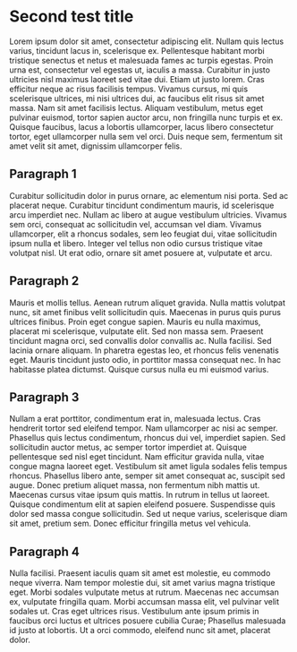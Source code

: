 # Second test title 
Lorem ipsum dolor sit amet, consectetur adipiscing elit. Nullam quis lectus varius, tincidunt lacus in, scelerisque ex. Pellentesque habitant morbi tristique senectus et netus et malesuada fames ac turpis egestas. Proin urna est, consectetur vel egestas ut, iaculis a massa. Curabitur in justo ultricies nisl maximus laoreet sed vitae dui. Etiam ut justo lorem. Cras efficitur neque ac risus facilisis tempus. Vivamus cursus, mi quis scelerisque ultrices, mi nisi ultrices dui, ac faucibus elit risus sit amet massa. Nam sit amet facilisis lectus. Aliquam vestibulum, metus eget pulvinar euismod, tortor sapien auctor arcu, non fringilla nunc turpis et ex. Quisque faucibus, lacus a lobortis ullamcorper, lacus libero consectetur tortor, eget ullamcorper nulla sem vel orci. Duis neque sem, fermentum sit amet velit sit amet, dignissim ullamcorper felis.

## Paragraph 1
Curabitur sollicitudin dolor in purus ornare, ac elementum nisi porta. Sed ac placerat neque. Curabitur tincidunt condimentum mauris, id scelerisque arcu imperdiet nec. Nullam ac libero at augue vestibulum ultricies. Vivamus sem orci, consequat ac sollicitudin vel, accumsan vel diam. Vivamus ullamcorper, elit a rhoncus sodales, sem leo feugiat dui, vitae sollicitudin ipsum nulla et libero. Integer vel tellus non odio cursus tristique vitae volutpat nisl. Ut erat odio, ornare sit amet posuere at, vulputate et arcu.

## Paragraph 2
Mauris et mollis tellus. Aenean rutrum aliquet gravida. Nulla mattis volutpat nunc, sit amet finibus velit sollicitudin quis. Maecenas in purus quis purus ultrices finibus. Proin eget congue sapien. Mauris eu nulla maximus, placerat mi scelerisque, vulputate elit. Sed non massa sem. Praesent tincidunt magna orci, sed convallis dolor convallis ac. Nulla facilisi. Sed lacinia ornare aliquam. In pharetra egestas leo, et rhoncus felis venenatis eget. Mauris tincidunt justo odio, in porttitor massa consequat nec. In hac habitasse platea dictumst. Quisque cursus nulla eu mi euismod varius.

## Paragraph 3
Nullam a erat porttitor, condimentum erat in, malesuada lectus. Cras hendrerit tortor sed eleifend tempor. Nam ullamcorper ac nisi ac semper. Phasellus quis lectus condimentum, rhoncus dui vel, imperdiet sapien. Sed sollicitudin auctor metus, ac semper tortor imperdiet at. Quisque pellentesque sed nisl eget tincidunt. Nam efficitur gravida nulla, vitae congue magna laoreet eget. Vestibulum sit amet ligula sodales felis tempus rhoncus. Phasellus libero ante, semper sit amet consequat ac, suscipit sed augue. Donec pretium aliquet massa, non fermentum nibh mattis ut. Maecenas cursus vitae ipsum quis mattis. In rutrum in tellus ut laoreet. Quisque condimentum elit at sapien eleifend posuere. Suspendisse quis dolor sed massa congue sollicitudin. Sed ut neque varius, scelerisque diam sit amet, pretium sem. Donec efficitur fringilla metus vel vehicula.

## Paragraph 4
Nulla facilisi. Praesent iaculis quam sit amet est molestie, eu commodo neque viverra. Nam tempor molestie dui, sit amet varius magna tristique eget. Morbi sodales vulputate metus at rutrum. Maecenas nec accumsan ex, vulputate fringilla quam. Morbi accumsan massa elit, vel pulvinar velit sodales ut. Cras eget ultrices risus. Vestibulum ante ipsum primis in faucibus orci luctus et ultrices posuere cubilia Curae; Phasellus malesuada id justo at lobortis. Ut a orci commodo, eleifend nunc sit amet, placerat dolor.


